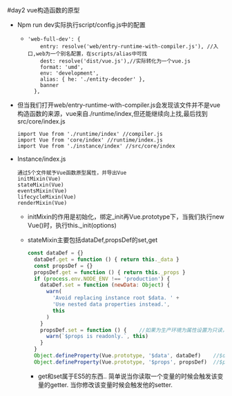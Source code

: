 #day2 vue构造函数的原型

- Npm run dev实际执行script/config.js中的配置

  - ```
    'web-full-dev': {
        entry: resolve('web/entry-runtime-with-compiler.js'), //入口,web为一个别名配置，在scripts/alias中可找
        dest: resolve('dist/vue.js'),//实际转化为一个vue.js
        format: 'umd',
        env: 'development',
        alias: { he: './entity-decoder' },
        banner
      },
    ```

    

- 但当我们打开web/entry-runtime-with-compiler.js会发现该文件并不是vue构造函数的来源，vue来自./runtime/index,但还能继续向上找,最后找到src/core/index.js

  ```
  import Vue from './runtime/index' //compiler.js
  import Vue from 'core/index' //runtime/index.js
  import Vue from './instance/index' //src/core/index
  ```

- Instance/index.js

  ```
  通过5个文件赋予Vue函数原型属性，并导出Vue
  initMixin(Vue)
  stateMixin(Vue)
  eventsMixin(Vue)
  lifecycleMixin(Vue)
  renderMixin(Vue)
  ```

  

  - initMixin的作用是初始化，绑定_init再Vue.prototype下，当我们执行new Vue()时，执行this._init(options)

  - stateMixin主要包括dataDef,propsDef的set,get

    ```js
    const dataDef = {}
      dataDef.get = function () { return this._data }
      const propsDef = {}
      propsDef.get = function () { return this._props }
      if (process.env.NODE_ENV !== 'production') {
        dataDef.set = function (newData: Object) {
          warn(
            'Avoid replacing instance root $data. ' +
            'Use nested data properties instead.',
            this
          )
        }
        propsDef.set = function () {	//如果为生产环境为属性设置为只读，无法修改
          warn(`$props is readonly.`, this)
        }
      }
      Object.defineProperty(Vue.prototype, '$data', dataDef)	//$data代理了this._data
      Object.defineProperty(Vue.prototype, '$props', propsDef)	//$props代理了this._props
    ```

    - get和set属于ES5的东西.. 简单说当你读取一个变量的时候会触发该变量的getter. 当你修改该变量时候会触发他的setter.